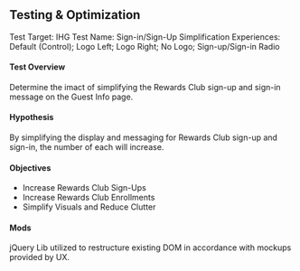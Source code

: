 # <h2>Testing & Optimization</h2>
Test Target: IHG 
Test Name: Sign-in/Sign-Up Simplification
Experiences: Default (Control); Logo Left; Logo Right; No Logo; Sign-up/Sign-in Radio

<h4>Test Overview</h4>
Determine the imact of simplifying the Rewards Club sign-up and sign-in message on the Guest Info page.

<h4>Hypothesis</h4>
By simplifying the display and messaging for Rewards Club sign-up and sign-in, the number of each will increase.

<h4>Objectives</h4>
<ul>
	<li>Increase Rewards Club Sign-Ups</li>
	<li>Increase Rewards Club Enrollments</li>
	<li>Simplify Visuals and Reduce Clutter</li>
</ul>

<h4>Mods</h4>
jQuery Lib utilized to restructure existing DOM in accordance with mockups provided by UX.
